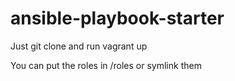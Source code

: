 # ansible-playbook-starter

Just git clone and run vagrant up

You can put the roles in /roles or symlink them
